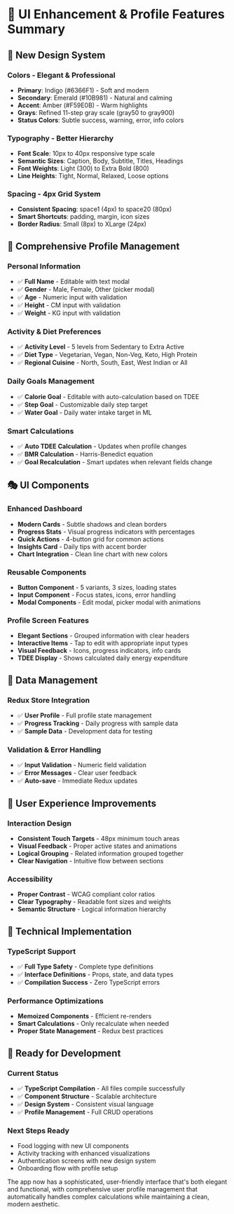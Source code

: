 # 🎨 UI Enhancement & Profile Features Summary

## 🌈 New Design System

### Colors - Elegant & Professional
- **Primary**: Indigo (#6366F1) - Soft and modern
- **Secondary**: Emerald (#10B981) - Natural and calming  
- **Accent**: Amber (#F59E0B) - Warm highlights
- **Grays**: Refined 11-step gray scale (gray50 to gray900)
- **Status Colors**: Subtle success, warning, error, info colors

### Typography - Better Hierarchy
- **Font Scale**: 10px to 40px responsive type scale
- **Semantic Sizes**: Caption, Body, Subtitle, Titles, Headings
- **Font Weights**: Light (300) to Extra Bold (800)
- **Line Heights**: Tight, Normal, Relaxed, Loose options

### Spacing - 4px Grid System
- **Consistent Spacing**: space1 (4px) to space20 (80px)
- **Smart Shortcuts**: padding, margin, icon sizes
- **Border Radius**: Small (8px) to XLarge (24px)

## 👤 Comprehensive Profile Management

### Personal Information
- ✅ **Full Name** - Editable with text modal
- ✅ **Gender** - Male, Female, Other (picker modal)
- ✅ **Age** - Numeric input with validation
- ✅ **Height** - CM input with validation
- ✅ **Weight** - KG input with validation

### Activity & Diet Preferences  
- ✅ **Activity Level** - 5 levels from Sedentary to Extra Active
- ✅ **Diet Type** - Vegetarian, Vegan, Non-Veg, Keto, High Protein
- ✅ **Regional Cuisine** - North, South, East, West Indian or All

### Daily Goals Management
- ✅ **Calorie Goal** - Editable with auto-calculation based on TDEE
- ✅ **Step Goal** - Customizable daily step target
- ✅ **Water Goal** - Daily water intake target in ML

### Smart Calculations
- ✅ **Auto TDEE Calculation** - Updates when profile changes
- ✅ **BMR Calculation** - Harris-Benedict equation
- ✅ **Goal Recalculation** - Smart updates when relevant fields change

## 🎭 UI Components

### Enhanced Dashboard
- **Modern Cards** - Subtle shadows and clean borders
- **Progress Stats** - Visual progress indicators with percentages
- **Quick Actions** - 4-button grid for common actions
- **Insights Card** - Daily tips with accent border
- **Chart Integration** - Clean line chart with new colors

### Reusable Components
- **Button Component** - 5 variants, 3 sizes, loading states
- **Input Component** - Focus states, icons, error handling
- **Modal Components** - Edit modal, picker modal with animations

### Profile Screen Features
- **Elegant Sections** - Grouped information with clear headers
- **Interactive Items** - Tap to edit with appropriate input types
- **Visual Feedback** - Icons, progress indicators, info cards
- **TDEE Display** - Shows calculated daily energy expenditure

## 💾 Data Management

### Redux Store Integration
- ✅ **User Profile** - Full profile state management
- ✅ **Progress Tracking** - Daily progress with sample data
- ✅ **Sample Data** - Development data for testing

### Validation & Error Handling
- ✅ **Input Validation** - Numeric field validation
- ✅ **Error Messages** - Clear user feedback
- ✅ **Auto-save** - Immediate Redux updates

## 🎯 User Experience Improvements

### Interaction Design
- **Consistent Touch Targets** - 48px minimum touch areas
- **Visual Feedback** - Proper active states and animations
- **Logical Grouping** - Related information grouped together
- **Clear Navigation** - Intuitive flow between sections

### Accessibility
- **Proper Contrast** - WCAG compliant color ratios
- **Clear Typography** - Readable font sizes and weights
- **Semantic Structure** - Logical information hierarchy

## 📱 Technical Implementation

### TypeScript Support
- ✅ **Full Type Safety** - Complete type definitions
- ✅ **Interface Definitions** - Props, state, and data types
- ✅ **Compilation Success** - Zero TypeScript errors

### Performance Optimizations
- **Memoized Components** - Efficient re-renders
- **Smart Calculations** - Only recalculate when needed
- **Proper State Management** - Redux best practices

## 🚀 Ready for Development

### Current Status
- ✅ **TypeScript Compilation** - All files compile successfully
- ✅ **Component Structure** - Scalable architecture
- ✅ **Design System** - Consistent visual language
- ✅ **Profile Management** - Full CRUD operations

### Next Steps Ready
- Food logging with new UI components
- Activity tracking with enhanced visualizations  
- Authentication screens with new design system
- Onboarding flow with profile setup

The app now has a sophisticated, user-friendly interface that's both elegant and functional, with comprehensive user profile management that automatically handles complex calculations while maintaining a clean, modern aesthetic.